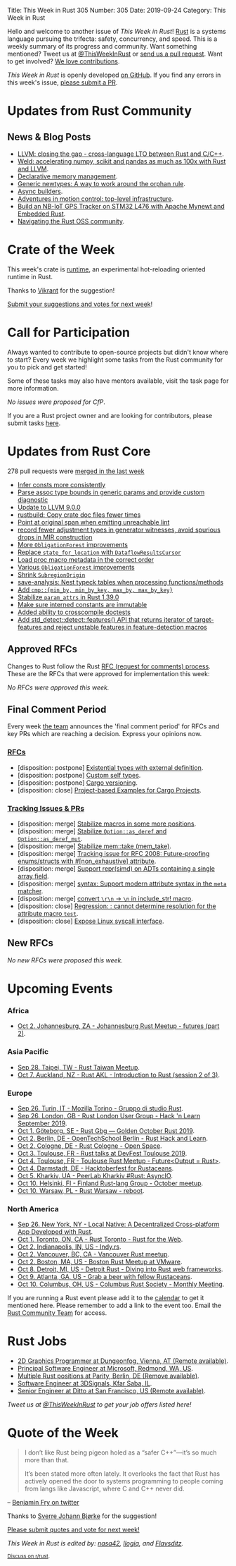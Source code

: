 Title: This Week in Rust 305
Number: 305
Date: 2019-09-24
Category: This Week in Rust

Hello and welcome to another issue of *This Week in Rust*!
[Rust](http://rust-lang.org) is a systems language pursuing the trifecta: safety, concurrency, and speed.
This is a weekly summary of its progress and community.
Want something mentioned? Tweet us at [@ThisWeekInRust](https://twitter.com/ThisWeekInRust) or [send us a pull request](https://github.com/cmr/this-week-in-rust).
Want to get involved? [We love contributions](https://github.com/rust-lang/rust/blob/master/CONTRIBUTING.md).

*This Week in Rust* is openly developed [on GitHub](https://github.com/cmr/this-week-in-rust).
If you find any errors in this week's issue, [please submit a PR](https://github.com/cmr/this-week-in-rust/pulls).

# Updates from Rust Community

## News & Blog Posts

* [LLVM: closing the gap - cross-language LTO between Rust and C/C++](http://blog.llvm.org/2019/09/closing-gap-cross-language-lto-between.html).
* [Weld: accelerating numpy, scikit and pandas as much as 100x with Rust and LLVM](https://notamonadtutorial.com/weld-accelerating-numpy-scikit-and-pandas-as-much-as-100x-with-rust-and-llvm-12ec1c630a1).
* [Declarative memory management](https://amos.me/blog/2019/declarative-memory-management/).
* [Generic newtypes: A way to work around the orphan rule](https://blog.eizinger.io/8593/generic-newtypes-a-way-to-work-around-the-orphan-rule).
* [Async builders](https://blog.yoshuawuyts.com/async-finalizers/).
* [Adventures in motion control: top-level infrastructure](http://adventures.michaelfbryan.com/posts/top-level-infrastructure/).
* [Build an NB-IoT GPS Tracker on STM32 L476 with Apache Mynewt and Embedded Rust](https://medium.com/@ly.lee/build-an-nb-iot-gps-tracker-on-stm32-l476-with-apache-mynewt-and-embedded-rust-8c095a925546).
* [Navigating the Rust OSS community](https://yaah.dev/getting-involved).

# Crate of the Week

This week's crate is [runtime](https://github.com/mun-lang/runtime), an experimental hot-reloading oriented runtime in Rust.

Thanks to [Vikrant](https://users.rust-lang.org/t/crate-of-the-week/2704/628) for the suggestion!

[Submit your suggestions and votes for next week][submit_crate]!

[submit_crate]: https://users.rust-lang.org/t/crate-of-the-week/2704

# Call for Participation

Always wanted to contribute to open-source projects but didn't know where to start?
Every week we highlight some tasks from the Rust community for you to pick and get started!

Some of these tasks may also have mentors available, visit the task page for more information.

*No issues were proposed for CfP*.

If you are a Rust project owner and are looking for contributors, please submit tasks [here][guidelines].

[guidelines]: https://users.rust-lang.org/t/twir-call-for-participation/4821

# Updates from Rust Core

278 pull requests were [merged in the last week][merged]

[merged]: https://github.com/search?q=is%3Apr+org%3Arust-lang+is%3Amerged+merged%3A2019-09-16..2019-09-23

* [Infer consts more consistently](https://github.com/rust-lang/rust/pull/64679)
* [Parse assoc type bounds in generic params and provide custom diagnostic](https://github.com/rust-lang/rust/pull/64676)
* [Update to LLVM 9.0.0](https://github.com/rust-lang/rust/pull/64634)
* [rustbuild: Copy crate doc files fewer times](https://github.com/rust-lang/rust/pull/64613)
* [Point at original span when emitting unreachable lint](https://github.com/rust-lang/rust/pull/64592)
* [record fewer adjustment types in generator witnesses, avoid spurious drops in MIR construction](https://github.com/rust-lang/rust/pull/64584)
* [More `ObligationForest` improvements](https://github.com/rust-lang/rust/pull/64545)
* [Replace `state_for_location` with `DataflowResultsCursor`](https://github.com/rust-lang/rust/pull/64532)
* [Load proc macro metadata in the correct order](https://github.com/rust-lang/rust/pull/64528)
* [Various `ObligationForest` improvements](https://github.com/rust-lang/rust/pull/64500)
* [Shrink `SubregionOrigin`](https://github.com/rust-lang/rust/pull/64394)
* [save-analysis: Nest typeck tables when processing functions/methods](https://github.com/rust-lang/rust/pull/64250)
* [Add `cmp::{min_by, min_by_key, max_by, max_by_key}`](https://github.com/rust-lang/rust/pull/64047)
* [Stabilize `param_attrs` in Rust 1.39.0](https://github.com/rust-lang/rust/pull/64010)
* [Make sure interned constants are immutable](https://github.com/rust-lang/rust/pull/63955)
* [Added ability to crosscompile doctests](https://github.com/rust-lang/cargo/pull/6892)
* [Add std_detect::detect::features() API that returns iterator of target-features and reject unstable features in feature-detection macros](https://github.com/rust-lang/stdarch/pull/739)

## Approved RFCs

Changes to Rust follow the Rust [RFC (request for comments)
process](https://github.com/rust-lang/rfcs#rust-rfcs). These
are the RFCs that were approved for implementation this week:

*No RFCs were approved this week.*

## Final Comment Period

Every week [the team](https://www.rust-lang.org/team.html) announces the
'final comment period' for RFCs and key PRs which are reaching a
decision. Express your opinions now.

### [RFCs](https://github.com/rust-lang/rfcs/labels/final-comment-period)

* [disposition: postpone] [Existential types with external definition](https://github.com/rust-lang/rfcs/pull/2492).
* [disposition: postpone] [Custom self types](https://github.com/rust-lang/rfcs/pull/2362).
* [disposition: postpone] [Cargo versioning](https://github.com/rust-lang/rfcs/pull/2182).
* [disposition: close] [Project-based Examples for Cargo Projects](https://github.com/rust-lang/rfcs/pull/2517).

### [Tracking Issues & PRs](https://github.com/rust-lang/rust/labels/final-comment-period)

* [disposition: merge] [Stabilize macros in some more positions](https://github.com/rust-lang/rust/pull/63931).
* [disposition: merge] [Stabilize `Option::as_deref` and `Option::as_deref_mut`](https://github.com/rust-lang/rust/pull/64708).
* [disposition: merge] [Stabilize mem::take (mem_take)](https://github.com/rust-lang/rust/pull/64716).
* [disposition: merge] [Tracking issue for RFC 2008: Future-proofing enums/structs with #[non_exhaustive] attribute](https://github.com/rust-lang/rust/issues/44109).
* [disposition: merge] [Support repr(simd) on ADTs containing a single array field](https://github.com/rust-lang/rust/pull/63531).
* [disposition: merge] [syntax: Support modern attribute syntax in the `meta` matcher](https://github.com/rust-lang/rust/pull/63674).
* [disposition: merge] [convert `\r\n` -> `\n` in include_str! macro](https://github.com/rust-lang/rust/pull/63681).
* [disposition: close] [Regression: : cannot determine resolution for the attribute macro `test`](https://github.com/rust-lang/rust/issues/56375).
* [disposition: close] [Expose Linux syscall interface](https://github.com/rust-lang/rust/pull/63745).

## New RFCs

*No new RFCs were proposed this week.*

# Upcoming Events

### Africa

* [Oct  2. Johannesburg, ZA - Johannesburg Rust Meetup - futures (part 2)](https://www.meetup.com/Johannesburg-Rust-Meetup/events/dgqmbryznbdb/).

### Asia Pacific

* [Sep 28. Taipei, TW - Rust Taiwan Meetup](https://www.facebook.com/events/2110177005945081/).
* [Oct  7. Auckland, NZ - Rust AKL - Introduction to Rust (session 2 of 3)](https://www.meetup.com/rust-akl/events/259481147/).

### Europe

* [Sep 26. Turin, IT - Mozilla Torino - Gruppo di studio Rust](https://www.meetup.com/Mozilla-Torino/events/264748662).
* [Sep 26. London, GB - Rust London User Group - Hack 'n Learn September 2019](https://www.meetup.com/it-IT/Rust-London-User-Group/events/264999149/).
* [Oct  1. Göteborg, SE - Rust Gbg — Golden October Rust 2019](https://www.meetup.com/rustgbg/events/264957575/).
* [Oct  2. Berlin, DE - OpenTechSchool Berlin - Rust Hack and Learn](https://www.meetup.com/opentechschool-berlin/events/nxdpgryznbdb/).
* [Oct  2. Cologne, DE - Rust Cologne - Open Space](https://www.meetup.com/RustCologne/events/tnrnbryznbdb/).
* [Oct  3. Toulouse, FR - Rust talks at DevFest Toulouse 2019](https://devfesttoulouse.fr/).
* [Oct  4. Toulouse, FR - Toulouse Rust Meetup - Future<Output = Rust>](https://www.meetup.com/Toulouse-Rust-Meetup/events/264780064).
* [Oct  4. Darmstadt, DE - Hacktoberfest for Rustaceans](https://www.meetup.com/Rust-Rhein-Main/events/265052778).
* [Oct  5. Kharkiv, UA - PeerLab Kharkiv #Rust: AsyncIO](https://dou.ua/calendar/28904/).
* [Oct 10. Helsinki, FI - Finland Rust-lang Group - October meetup](https://www.meetup.com/Finland-Rust-Meetup/events/265091401/).
* [Oct 10. Warsaw, PL - Rust Warsaw - reboot](https://www.meetup.com/Rust-Warsaw/events/265091321/).

### North America

* [Sep 26. New York, NY - Local Native: A Decentralized Cross-platform App Developed with Rust](https://www.meetup.com/Rust-NYC/events/264849068/).
* [Oct  1. Toronto, ON, CA - Rust Toronto - Rust for the Web](https://www.meetup.com/Rust-Toronto/events/264727074/).
* [Oct  2. Indianapolis, IN, US - Indy.rs](https://www.meetup.com/indyrs/events/mffbtpyznbdb/).
* [Oct  2. Vancouver, BC, CA - Vancouver Rust meetup](https://www.meetup.com/Vancouver-Rust/events/rwcpfryznbdb/).
* [Oct  2. Boston, MA, US - Boston Rust Meetup at VMware](https://www.meetup.com/BostonRust/events/264555065/).
* [Oct  8. Detroit, MI, US - Detroit Rust - Diving into Rust web frameworks](https://www.meetup.com/detroitrust/events/265090754/).
* [Oct  9. Atlanta, GA, US - Grab a beer with fellow Rustaceans](https://www.meetup.com/Rust-ATL/events/qxqdgryznbmb/).
* [Oct 10. Columbus, OH, US - Columbus Rust Society - Monthly Meeting](https://www.meetup.com/columbus-rs/events/dpkhgryznbnb/).

If you are running a Rust event please add it to the [calendar] to get
it mentioned here. Please remember to add a link to the event too.
Email the [Rust Community Team][community] for access.

[calendar]: https://www.google.com/calendar/embed?src=apd9vmbc22egenmtu5l6c5jbfc%40group.calendar.google.com
[community]: mailto:community-team@rust-lang.org

# Rust Jobs

* [2D Graphics Programmer at Dungeonfog, Vienna, AT (Remote available)](https://www.dungeonfog.com/about/job-offers/).
* [Principal Software Engineer at Microsoft, Redmond, WA, US](https://twitter.com/ryan_levick/status/1171830191804551168).
* [Multiple Rust positions at Parity, Berlin, DE (Remove available)](https://www.parity.io/jobs/).
* [Software Engineer at 3DSignals, Kfar Saba, IL](https://3dsig.com/positions/software-engineer/).
* [Senior Engineer at Ditto at San Francisco, US (Remote available)](https://twitter.com/Adam_Fish/status/1173672751271268352).

*Tweet us at [@ThisWeekInRust](https://twitter.com/ThisWeekInRust) to get your job offers listed here!*

# Quote of the Week

> I don’t like Rust being pigeon holed as a “safer C++”—it’s so much more than that.
>
> It’s been stated more often lately. It overlooks the fact that Rust has actively opened the door to systems programming to people coming from langs like Javascript, where C and C++ never did.

– [Benjamin Fry on twitter](https://twitter.com/benj_fry/status/1173754548453699584)

Thanks to [Sverre Johann Bjørke](https://users.rust-lang.org/t/twir-quote-of-the-week/328/703) for the suggestion!

[Please submit quotes and vote for next week!](https://users.rust-lang.org/t/twir-quote-of-the-week/328)

*This Week in Rust is edited by: [nasa42](https://github.com/nasa42), [llogiq](https://github.com/llogiq), and [Flavsditz](https://github.com/Flavsditz).*

<small>[Discuss on r/rust]().</small>
